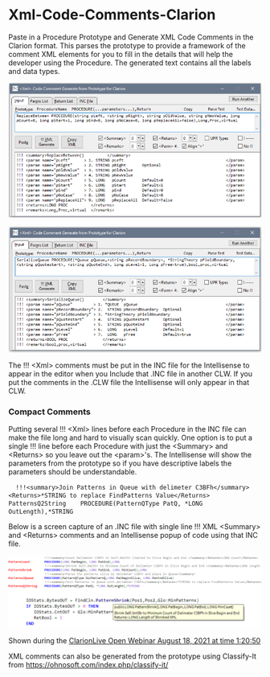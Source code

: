 # Xml-Code-Comments-Clarion

Paste in a Procedure Prototype and Generate XML Code Comments in the Clarion format.
 This parses the prototype to provide a framework of the comment XML elements for you to fill in the details that will help the developer using the Procedure.
 The generated text contains all the labels and data types.

![capture](readme.png)

![capture1](readme1.png)

The !!! \<Xml> comments must be put in the INC file for the Intellisense to appear in
 the editor when you Include that .INC file in another CLW. 
 If you put the <Xml> comments in the .CLW file the Intellisense will only appear in that CLW.
 
### Compact Comments

Putting several !!! \<Xml> lines before each Procedure in the INC file can make
 the file long and hard to visually scan quickly.
 One option is to put a single !!! line before each Procedure with just
 the \<Summary> and \<Returns> so you leave out the \<param>'s.
 The Intellisense will show the parameters from the prototype so if you have descriptive labels
 the parameters should be understandable.

```Clarion
  !!!<summary>Join Patterns in Queue with delimeter C3BFh</summary><Returns>*STRING to replace FindPatterns Value</Returns>
PatternsQ2String    PROCEDURE(PatternQType PatQ, *LONG OutLength),*STRING
```

Below is a screen capture of an .INC file with single line !!! XML \<Summary> and \<Returns> comments
 and an Intellisense popup of code using that INC file.

![capture](readme2.png)

Shown during the [ClarionLive Open Webinar August 18, 2021 at time 1:20:50](https://www.youtube.com/watch?v=0hTku3FA1Sg&t=01h20m50s)

XML comments can also be generated from the prototype using Classify-It from https://ohnosoft.com/index.php/classify-it/